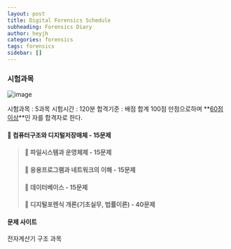 ```yaml
---
layout: post
title: Digital Forensics Schedule
subheading: Forensics Diary
author: heyjh
categories: forensics
tags: forensics
sidebar: []
---
```


### 시험과목 ###
![image](https://user-images.githubusercontent.com/95572771/209668933-c861d8f7-dfb9-4626-bcc5-ed2b2706f01e.png)

시험과목 : 5과목
시험시간 : 120분
합격기준 : 배점 합계 100점 만점으로하며 **<u>60점 이상</u>**인 자를 합격자로 한다.

#### :pushpin: 컴퓨터구조와 디지털저장매체 - 15문제 ####
> #### :pushpin: 파일시스템과 운영체제 - 15문제 ####
> #### :pushpin: 응용프로그램과 네트워크의 이해 - 15문제 ####
> #### :pushpin: 데이터베이스 - 15문제 ####
> #### :pushpin: 디지털포렌식 개론(기초실무, 법률이론) - 40문제 ####


#### 문제 사이트 ####
전자계산기 구조 과목 

[CBT]: https://www.gunsys.com/gunsystem_pilgi.htm?cbt=gisa